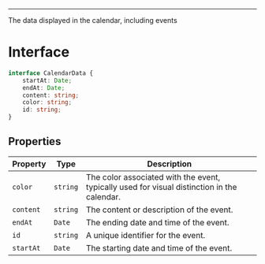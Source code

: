 
***



The data displayed in the calendar, including events

# Interface
```ts
interface CalendarData {
    startAt: Date;
    endAt: Date;
    content: string;
    color: string;
    id: string;
}
```


## Properties

| Property | Type | Description |
| ------ | ------ | ------ |
| `color` | `string` | The color associated with the event, typically used for visual distinction in the calendar. |
| `content` | `string` | The content or description of the event. |
| `endAt` | `Date` | The ending date and time of the event. |
| `id` | `string` | A unique identifier for the event. |
| `startAt` | `Date` | The starting date and time of the event. |
